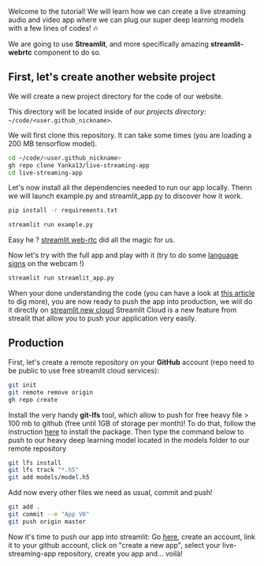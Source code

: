 Welcome to the tutorial!
We will learn how we can create a live streaming audio and video app where we can plug our super deep learning models with a few lines of codes! 🔥

We are going to use **Streamlit**, and more specifically amazing **streamlit-webrtc** component to do so.

## First, let's create another website project

We will create a new project directory for the code of our website.

This directory will be located inside of our *projects directory*: `~/code/<user.github_nickname>`.

We will first clone this repository. It can take some times (you are loading a 200 MB tensorflow model).


```bash
cd ~/code/<user.github_nickname>
gh repo clone Yanka13/live-streaming-app
cd live-streaming-app


```
Let's now install all the dependencies needed to run our app locally.
Thenn we will launch example.py and streamlit_app.py to discover how it work.

```bash
pip install -r requirements.txt


```
```bash
streamlit run example.py
```

Easy he ? [streamlit web-rtc](https://github.com/user/repo/blob/branch/other_file.md) did all the magic for us.

Now let's try with the full app and play with it (try to do some [language signs](https://www.google.com/search?q=language+sign&oq=language+sign&aqs=chrome.0.69i59l3j0i10j46i512j69i60l3.3677j0j7&sourceid=chrome&ie=UTF-8) on the webcam !)

```bash
streamlit run streamlit_app.py
```

When your done understanding the code (you can have a look at [this article](https://blog.streamlit.io/how-to-build-the-streamlit-webrtc-component/) to dig more), you are now ready to push the app into production, we wiil do it directly on [streamlit new cloud](https://share.streamlit.io/)
Streamlit Cloud is a new feature from strealit that allow you to push your application very easily.
## Production
First, let's create a remote repository on your **GitHub** account (repo need to be public to use free streamlit cloud services):

``` bash
git init
git remote remove origin
gh repo create
```
Install the very handy **git-lfs** tool, which allow to push for free heavy file > 100 mb to github (free until 1GB of storage per month)! To do that, follow the instruction [here]( https://git-lfs.github.com/) to install the package.
Then type the command  below to push to our heavy deep learning model located in the models folder to our remote repository

``` bash
git lfs install
git lfs track "*.h5"
git add models/model.h5
```
Add now every other files we need as usual, commit and push!

``` bash
git add .
git commit --m "App V0"
git push origin master
```

Now it's time to push our app into streamlit: Go [here](https://share.streamlit.io/), create an account, link it to your github account, click on "create a new app", select your live-streaming-app repository, create you app and... voilà!

